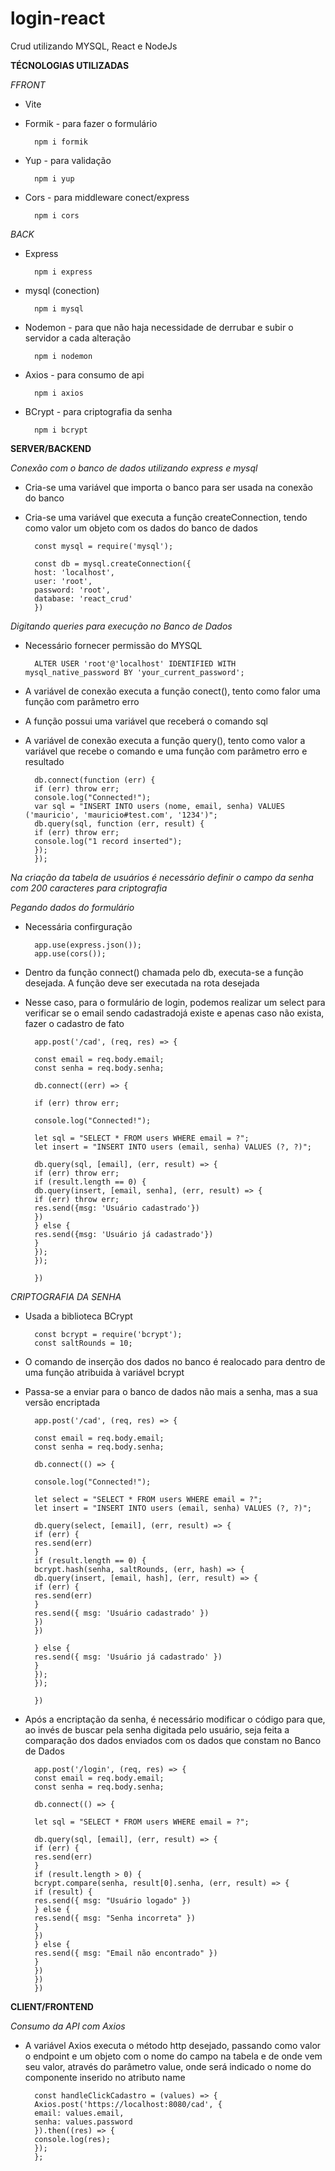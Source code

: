 # login-react
Crud utilizando MYSQL, React e NodeJs

**TÉCNOLOGIAS UTILIZADAS**

*FFRONT*

- Vite

- Formik - para fazer o formulário

        npm i formik

- Yup - para validação

        npm i yup

- Cors - para middleware conect/express

        npm i cors



*BACK*

- Express

        npm i express

- mysql (conection)

        npm i mysql

- Nodemon - para que não haja necessidade de derrubar e subir o servidor a cada alteração

        npm i nodemon

- Axios - para consumo de api

        npm i axios

- BCrypt - para criptografia da senha

        npm i bcrypt


**SERVER/BACKEND**

*Conexão com o banco de dados utilizando express e mysql*

- Cria-se uma variável que importa o banco para ser usada na conexão do banco
- Cria-se uma variável que executa a função createConnection, tendo como valor um objeto com os dados do banco de dados

        const mysql = require('mysql');

        const db = mysql.createConnection({
        host: 'localhost',
        user: 'root',
        password: 'root',
        database: 'react_crud'
        })

*Digitando queries para execução no Banco de Dados*

- Necessário fornecer permissão do MYSQL

        ALTER USER 'root'@'localhost' IDENTIFIED WITH mysql_native_password BY 'your_current_password';

- A variável de conexão executa a função conect(), tento como falor uma função com parâmetro erro
- A função possui uma variável que receberá o comando sql
- A variável de conexão executa a função query(), tento como valor a variável que recebe o comando e uma função com parâmetro erro e resultado

        db.connect(function (err) {
        if (err) throw err;
        console.log("Connected!");
        var sql = "INSERT INTO users (nome, email, senha) VALUES ('mauricio', 'mauricio#test.com', '1234')";
        db.query(sql, function (err, result) {
        if (err) throw err;
        console.log("1 record inserted");
        });
        });

*Na criação da tabela de usuários é necessário definir o campo da senha com 200 caracteres para criptografia*

*Pegando dados do formulário*

- Necessária confirguração

        app.use(express.json());
        app.use(cors());

- Dentro da função connect() chamada pelo db, executa-se a função desejada. A função deve ser executada na rota desejada

- Nesse caso, para o formulário de login, podemos realizar um select para verificar se o email sendo cadastradojá existe e apenas caso não exista, fazer o cadastro de fato

        app.post('/cad', (req, res) => {

        const email = req.body.email;
        const senha = req.body.senha;

        db.connect((err) => {

        if (err) throw err;

        console.log("Connected!");

        let sql = "SELECT * FROM users WHERE email = ?";
        let insert = "INSERT INTO users (email, senha) VALUES (?, ?)";

        db.query(sql, [email], (err, result) => {
        if (err) throw err;
        if (result.length == 0) {
        db.query(insert, [email, senha], (err, result) => {
        if (err) throw err;
        res.send({msg: 'Usuário cadastrado'})
        })
        } else {
        res.send({msg: 'Usuário já cadastrado'})
        }
        });
        });

        })

*CRIPTOGRAFIA DA SENHA*

- Usada a biblioteca BCrypt

        const bcrypt = require('bcrypt');
        const saltRounds = 10;

- O comando de inserção dos dados no banco é realocado para dentro de uma função atribuida à variável bcrypt
- Passa-se a enviar para o banco de dados não mais a senha, mas a sua versão encriptada

        app.post('/cad', (req, res) => {

        const email = req.body.email;
        const senha = req.body.senha;

        db.connect(() => {

        console.log("Connected!");

        let select = "SELECT * FROM users WHERE email = ?";
        let insert = "INSERT INTO users (email, senha) VALUES (?, ?)";

        db.query(select, [email], (err, result) => {
        if (err) {
        res.send(err)
        }
        if (result.length == 0) {
        bcrypt.hash(senha, saltRounds, (err, hash) => {
        db.query(insert, [email, hash], (err, result) => {
        if (err) {
        res.send(err)
        }
        res.send({ msg: 'Usuário cadastrado' })
        })
        })

        } else {
        res.send({ msg: 'Usuário já cadastrado' })
        }
        });
        });

        })

- Após a encriptação da senha, é necessário modificar o código para que, ao invés de buscar pela senha digitada pelo usuário, seja feita a comparação dos dados enviados com os dados que constam no Banco de Dados

        app.post('/login', (req, res) => {
        const email = req.body.email;
        const senha = req.body.senha;

        db.connect(() => {

        let sql = "SELECT * FROM users WHERE email = ?";

        db.query(sql, [email], (err, result) => {
        if (err) {
        res.send(err)
        }
        if (result.length > 0) {
        bcrypt.compare(senha, result[0].senha, (err, result) => {
        if (result) {
        res.send({ msg: "Usuário logado" })
        } else {
        res.send({ msg: "Senha incorreta" })
        }
        })
        } else {
        res.send({ msg: "Email não encontrado" })
        }
        })
        })
        })

**CLIENT/FRONTEND**

*Consumo da API com Axios*

- A variável Axios executa o método http desejado, passando como valor o endpoint e um objeto com o nome do campo na tabela e de onde vem seu valor, através do parâmetro value, onde será indicado o nome do componente inserido no atributo name

        const handleClickCadastro = (values) => {
        Axios.post('https://localhost:8080/cad', {
        email: values.email,
        senha: values.password
        }).then((res) => {
        console.log(res);
        });
        };
